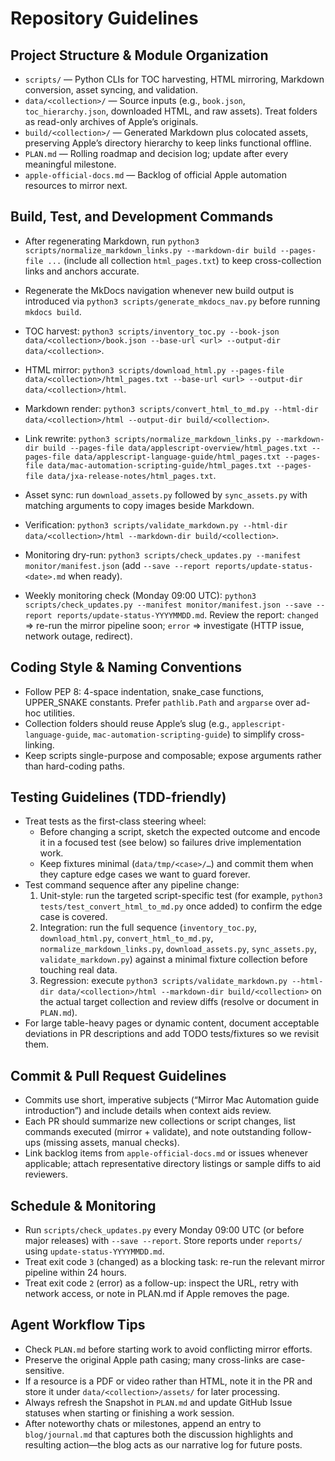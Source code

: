 # Repository Guidelines

## Project Structure & Module Organization
- `scripts/` — Python CLIs for TOC harvesting, HTML mirroring, Markdown conversion, asset syncing, and validation.
- `data/<collection>/` — Source inputs (e.g., `book.json`, `toc_hierarchy.json`, downloaded HTML, and raw assets). Treat folders as read-only archives of Apple’s originals.
- `build/<collection>/` — Generated Markdown plus colocated assets, preserving Apple’s directory hierarchy to keep links functional offline.
- `PLAN.md` — Rolling roadmap and decision log; update after every meaningful milestone.
- `apple-official-docs.md` — Backlog of official Apple automation resources to mirror next.

## Build, Test, and Development Commands
- After regenerating Markdown, run `python3 scripts/normalize_markdown_links.py --markdown-dir build --pages-file ...` (include all collection `html_pages.txt`) to keep cross-collection links and anchors accurate.
- Regenerate the MkDocs navigation whenever new build output is introduced via `python3 scripts/generate_mkdocs_nav.py` before running `mkdocs build`.

- TOC harvest: `python3 scripts/inventory_toc.py --book-json data/<collection>/book.json --base-url <url> --output-dir data/<collection>`.
- HTML mirror: `python3 scripts/download_html.py --pages-file data/<collection>/html_pages.txt --base-url <url> --output-dir data/<collection>/html`.
- Markdown render: `python3 scripts/convert_html_to_md.py --html-dir data/<collection>/html --output-dir build/<collection>`.
- Link rewrite: `python3 scripts/normalize_markdown_links.py --markdown-dir build --pages-file data/applescript-overview/html_pages.txt --pages-file data/applescript-language-guide/html_pages.txt --pages-file data/mac-automation-scripting-guide/html_pages.txt --pages-file data/jxa-release-notes/html_pages.txt`.
- Asset sync: run `download_assets.py` followed by `sync_assets.py` with matching arguments to copy images beside Markdown.
- Verification: `python3 scripts/validate_markdown.py --html-dir data/<collection>/html --markdown-dir build/<collection>`.
- Monitoring dry-run: `python3 scripts/check_updates.py --manifest monitor/manifest.json` (add `--save --report reports/update-status-<date>.md` when ready).
- Weekly monitoring check (Monday 09:00 UTC): `python3 scripts/check_updates.py --manifest monitor/manifest.json --save --report reports/update-status-YYYYMMDD.md`. Review the report: `changed` ⇒ re-run the mirror pipeline soon; `error` ⇒ investigate (HTTP issue, network outage, redirect).

## Coding Style & Naming Conventions
- Follow PEP 8: 4-space indentation, snake_case functions, UPPER_SNAKE constants. Prefer `pathlib.Path` and `argparse` over ad-hoc utilities.
- Collection folders should reuse Apple’s slug (e.g., `applescript-language-guide`, `mac-automation-scripting-guide`) to simplify cross-linking.
- Keep scripts single-purpose and composable; expose arguments rather than hard-coding paths.

## Testing Guidelines (TDD-friendly)
- Treat tests as the first-class steering wheel:
  - Before changing a script, sketch the expected outcome and encode it in a focused test (see below) so failures drive implementation work.
  - Keep fixtures minimal (`data/tmp/<case>/…`) and commit them when they capture edge cases we want to guard forever.
- Test command sequence after any pipeline change:
  1. Unit-style: run the targeted script-specific test (for example, `python3 tests/test_convert_html_to_md.py` once added) to confirm the edge case is covered.
  2. Integration: run the full sequence (`inventory_toc.py`, `download_html.py`, `convert_html_to_md.py`, `normalize_markdown_links.py`, `download_assets.py`, `sync_assets.py`, `validate_markdown.py`) against a minimal fixture collection before touching real data.
  3. Regression: execute `python3 scripts/validate_markdown.py --html-dir data/<collection>/html --markdown-dir build/<collection>` on the actual target collection and review diffs (resolve or document in `PLAN.md`).
- For large table-heavy pages or dynamic content, document acceptable deviations in PR descriptions and add TODO tests/fixtures so we revisit them.

## Commit & Pull Request Guidelines
- Commits use short, imperative subjects (“Mirror Mac Automation guide introduction”) and include details when context aids review.
- Each PR should summarize new collections or script changes, list commands executed (mirror + validate), and note outstanding follow-ups (missing assets, manual checks).
- Link backlog items from `apple-official-docs.md` or issues whenever applicable; attach representative directory listings or sample diffs to aid reviewers.

## Schedule & Monitoring
- Run `scripts/check_updates.py` every Monday 09:00 UTC (or before major releases) with `--save --report`. Store reports under `reports/` using `update-status-YYYYMMDD.md`.
- Treat exit code `3` (changed) as a blocking task: re-run the relevant mirror pipeline within 24 hours.
- Treat exit code `2` (error) as a follow-up: inspect the URL, retry with network access, or note in PLAN.md if Apple removes the page.

## Agent Workflow Tips
- Check `PLAN.md` before starting work to avoid conflicting mirror efforts.
- Preserve the original Apple path casing; many cross-links are case-sensitive.
- If a resource is a PDF or video rather than HTML, note it in the PR and store it under `data/<collection>/assets/` for later processing.
- Always refresh the Snapshot in `PLAN.md` and update GitHub Issue statuses when starting or finishing a work session.
- After noteworthy chats or milestones, append an entry to `blog/journal.md` that captures both the discussion highlights and resulting action—the blog acts as our narrative log for future posts.
